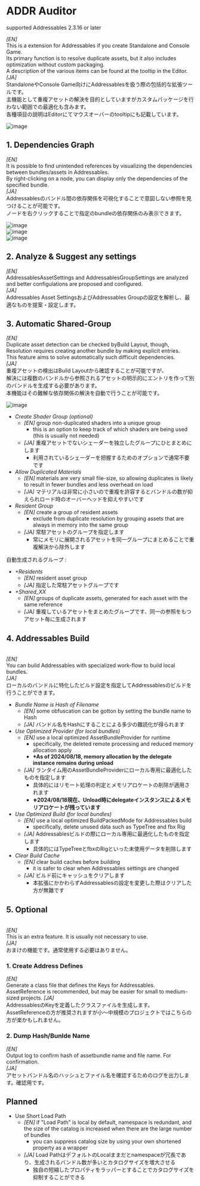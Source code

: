 # ADDR Auditor

supported Addressables 2.3.16 or later<br>

<i>[EN]</i><br>
This is a extension for Addressables if you create Standalone and Console Game. </br>
Its primary function is to resolve duplicate assets, but it also includes optimization without custom packaging. </br>
A description of the various items can be found at the tooltip in the Editor.</br>
<i>[JA]</i><br>
StandaloneやConsole Game向けにAddressablesを扱う際の包括的な拡張ツールです。</br>
主機能として重複アセットの解決を目的としていますがカスタムパッケージを行わない範囲での最適化も含みます。</br>
各種項目の説明はEditorにてマウスオーバーのtooltipにも記載しています。

![image](https://github.com/user-attachments/assets/115db6e1-8dfb-4e27-afe5-55e0f4ddbc5e)


## 1. Dependencies Graph
<i>[EN]</i><br>
It is possible to find unintended references by visualizing the dependencies between bundles/assets in Addressables.<br>
By right-clicking on a node, you can display only the dependencies of the specified bundle.</br>
<i>[JA]</i><br>
Addressablesのバンドル間の依存関係を可視化することで意図しない参照を見つけることが可能です。</br>
ノードを右クリックすることで指定のbundleの依存関係のみ表示できます。</br>

![image](https://github.com/user-attachments/assets/146ce754-c07e-4d70-a98d-a44add828a67)</br>
![image](https://github.com/user-attachments/assets/af42faaf-7739-49e1-8fdd-f9e6605f6001)</br>
![image](https://github.com/user-attachments/assets/9da84aa4-9b80-4928-ab59-cd0c805caa90)</br>

## 2. Analyze & Suggest any settings
<i>[EN]</i><br>
AddressablesAssetSettings and AddressablesGroupSettings are analyzed and better configulations are proposed and configured.</br>
<i>[JA]</i><br>
Addressables Asset SettingsおよびAddressables Groupの設定を解析し、最適なものを提案・設定します。</br>

## 3. Automatic Shared-Group
<i>[EN]</i><br>
Duplicate asset detection can be checked byBuild Layout, though,<br>
Resolution requires creating another bundle by making explicit entries.<br>
This feature aims to solve automatically such difficult dependencies.<br>
<i>[JA]</i><br>
重複アセットの検出はBuild Layoutから確認することが可能ですが、</br>
解決には複数のバンドルから参照されるアセットの明示的にエントリを作って別のバンドルを生成する必要があります。</br>
本機能はその難解な依存関係の解決を自動で行うことが可能です。

![image](https://github.com/user-attachments/assets/7cb8db39-c40e-457a-ae5c-cee2fd470a94)

- <i>Create Shader Group (optional)</i>
  - <i>[EN]</i> group non-duplicated shaders into a unique group
    - this is an option to keep track of which shaders are being used (this is usually not needed)
  - <i>[JA]</i> 重複アセットでないシェーダーを独立したグループにひとまとめにします
    - 利用されているシェーダーを把握するためのオプションで通常不要です
- <i>Allow Duplicated Materials</i>
  - <i>[EN]</i> materials are very small file-size, so allowing duplicates is likely to result in fewer bundles and less overhead on load
  - <i>[JA]</i> マテリアルは非常に小さいので重複を許容するとバンドルの数が抑えられロード時のオーバーヘッドを抑えやすいです
- <i>Resident Group</i>
  - <i>[EN]</i> create a group of resident assets
    - exclude from duplicate resolution by grouping assets that are always in memory into the same group
  - <i>[JA]</i> 常駐アセットのグループを指定します
    - 常にメモリに展開されるアセットを同一グループにまとめることで重複解決から除外します

自動生成されるグループ : 
- <i>+Residents</i>
  - <i>[EN]</i> resident asset group
  - <i>[JA]</i> 指定した常駐アセットグループです
- <i>+Shared_XX</i>
  - <i>[EN]</i> groups of duplicate assets, generated for each asset with the same reference
  - <i>[JA]</i> 重複しているアセットをまとめたグループです、同一の参照をもつアセット毎に生成されます


## 4. Addressables Build
<br><i>[EN]</i><br>
You can build Addressables with specialized work-flow to build local bundles.
<br><i>[JA]</i><br>
ローカルのバンドルに特化したビルド設定を指定してAddressablesのビルドを行うことができます。

- <i>Bundle Name is Hash of Filename</i>
  - <i>[EN]</i> some obfuscation can be gotton by setting the bundle name to Hash
  - <i>[JA]</i> バンドル名をHashにすることによる多少の難読化が得られます
- <i>Use Optimized Provider (for local bundles)</i>
  - <i>[EN]</i> use a local optimized AssetBundleProvider for runtime
    - specifically, the deleted remote processing and reduced memory allocation apply
    - <b>*As of 2024/08/18, memory allocation by the delegate instance remains during unload</b>
  - <i>[JA]</i> ランタイム用のAssetBundleProviderにローカル専用に最適化したものを指定します
    - 具体的にはリモート処理の判定とメモリアロケートの削除が適用されます
    - <b>※2024/08/18現在、Unload時にdelegateインスタンスによるメモリアロケートが残っています</b>
- <i>Use Optimized Build (for local bundles)</i>
  - <i>[EN]</i> use a local optimized BuildPackedMode for Addressables build
    - specifically, delete unused data such as TypeTree and fbx Rig
  - <i>[JA]</i> Addressablesビルドの際にローカル専用に最適化したものを指定します
    - 具体的にはTypeTreeとfbxのRigといった未使用データを削除します
- <i>Clear Build Cache</i>
  - <i>[EN]</i> clear build caches before building
    - it is safer to clear when Addressables settings are changed
  - <i>[JA]</i> ビルド前にキャッシュをクリアします
    - 本拡張にかかわらずAddressablesの設定を変更した際はクリアした方が無難です
  

## 5. Optional
<br><i>[EN]</i><br>
This is an extra feature. It is usually not necessary to use.
<br><i>[JA]</i><br>
おまけの機能です。通常使用する必要はありません。

### 1. Create Address Defines
<i>[EN]</i><br>
Generate a class file that defines the Keys for Addressables. </br>
AssetReference is recommended, but may be easier for small to medium-sized projects.
<i>[JA]</i><br>
AddressablesのKeyを定義したクラスファイルを生成します。</br>
AssetReferenceの方が推奨されますが小～中規模のプロジェクトではこちらの方が楽かもしれません。

### 2. Dump Hash/Bunlde Name
<i>[EN]</i><br>
Output log to confirm hash of assetbundle name and file name. For confirmation.
<br><i>[JA]</i><br>
アセットバンドル名のハッシュとファイル名を確認するためのログを出力します。確認用です。


## Planned
- <t>Use Short Load Path</t>
  - <i>[EN]</i> if "Load Path" is local by default, namespace is redundant, and the size of the catalog is increased when there are the large number of bundles
    - you can suppress catalog size by using your own shortened property as a wrapper
  - <i>[JA]</i> Load PathはデフォルトのLocalままだとnamespaceが冗長であり、生成されるバンドル数が多いとカタログサイズを増大させる
    - 独自の短縮したプロパティをラッパーとすることでカタログサイズを抑制することができる

